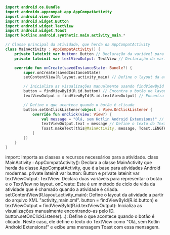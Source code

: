 ```kotlin

import android.os.Bundle
import androidx.appcompat.app.AppCompatActivity
import android.view.View
import android.widget.Button
import android.widget.TextView
import android.widget.Toast
import kotlinx.android.synthetic.main.activity_main.*

// Classe principal da atividade, que herda da AppCompatActivity
class MainActivity : AppCompatActivity() {
    private lateinit var button: Button // Declaração da variável para o botão
    private lateinit var textViewOutput: TextView // Declaração da variável para o TextView

    override fun onCreate(savedInstanceState: Bundle?) {
        super.onCreate(savedInstanceState)
        setContentView(R.layout.activity_main) // Define o layout da atividade a partir do arquivo XML "activity_main.xml"

        // Inicializa as visualizações manualmente usando findViewById
        button = findViewById(R.id.button) // Encontra o botão no layout pelo seu ID
        textViewOutput = findViewById(R.id.textViewOutput) // Encontra o TextView no layout pelo seu ID

        // Define o que acontece quando o botão é clicado
        button.setOnClickListener(object : View.OnClickListener {
            override fun onClick(view: View?) {
                val message = "Olá, sem Kotlin Android Extensions!" // Cria uma mensagem de texto
                textViewOutput.text = message // Define o texto do TextView como a mensagem
                Toast.makeText(this@MainActivity, message, Toast.LENGTH_SHORT).show() // Exibe um Toast com a mensagem
            }
        })
    }
}

```
import: Importa as classes e recursos necessários para a atividade.
class MainActivity : AppCompatActivity(): Declara a classe MainActivity que herda da classe AppCompatActivity, que é a base para atividades Android modernas.
private lateinit var button: Button e private lateinit var textViewOutput: TextView: Declara duas variáveis para representar o botão e o TextView no layout.
onCreate: Este é um método de ciclo de vida da atividade que é chamado quando a atividade é criada.
setContentView(R.layout.activity_main): Define o layout da atividade a partir do arquivo XML "activity_main.xml".
button = findViewById(R.id.button) e textViewOutput = findViewById(R.id.textViewOutput): Inicializa as visualizações manualmente encontrando-as pelo ID.
button.setOnClickListener(...): Define o que acontece quando o botão é clicado. Neste caso, ele define o texto do TextView como "Olá, sem Kotlin Android Extensions!" e exibe uma mensagem Toast com essa mensagem.